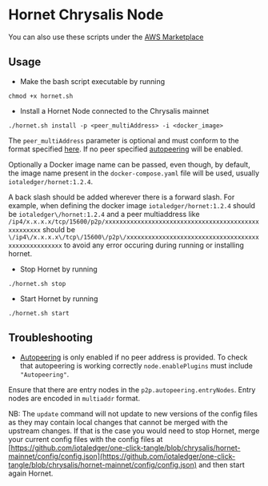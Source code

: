 # Hornet Chrysalis Node

You can also use these scripts under the [AWS Marketplace](./README_AWS.md)

## Usage

* Make the bash script executable by running

```
chmod +x hornet.sh
```

* Install a Hornet Node connected to the Chrysalis mainnet

```
./hornet.sh install -p <peer_multiAddress> -i <docker_image>
```

The `peer_multiAddress` parameter is optional and must conform to the format specified [here](https://hornet.docs.iota.org/post_installation/peering.html). If no peer specified [autopeering](https://hornet.docs.iota.org/post_installation/peering/#autopeering) will be enabled. 

Optionally a Docker image name can be passed, even though, by default, the image name present in the `docker-compose.yaml` file will be used, usually `iotaledger/hornet:1.2.4`. 

A back slash should be added wherever there is a forward slash. For example, when defining the docker image `iotaledger/hornet:1.2.4` should be `iotaledger\/hornet:1.2.4` and a peer multiaddress like `/ip4/x.x.x.x/tcp/15600/p2p/xxxxxxxxxxxxxxxxxxxxxxxxxxxxxxxxxxxxxxxxxxxxxxxxxxxx` should be `\/ip4\/x.x.x.x\/tcp\/15600\/p2p\/xxxxxxxxxxxxxxxxxxxxxxxxxxxxxxxxxxxxxxxxxxxxxxxxxxxx` to avoid any error occuring during running or installing hornet.

* Stop Hornet by running
```
./hornet.sh stop
```

* Start Hornet by running
```
./hornet.sh start
```

## Troubleshooting

* [Autopeering](https://hornet.docs.iota.org/post_installation/peering/#autopeering) is only enabled if no peer address is provided. To check that autopeering is working correctly `node.enablePlugins` must include `"Autopeering"`.

Ensure that there are entry nodes in the `p2p.autopeering.entryNodes`. Entry nodes are encoded in `multiaddr` format.

NB: The `update` command will not update to new versions of the config files as they may contain local changes that cannot be merged with the upstream changes. If that is the case you would need to stop Hornet, merge your current config files with the config files at [https://github.com/iotaledger/one-click-tangle/blob/chrysalis/hornet-mainnet/config/config.json](https://github.com/iotaledger/one-click-tangle/blob/chrysalis/hornet-mainnet/config/config.json) and then start again Hornet. 
